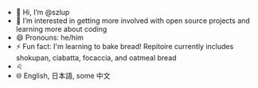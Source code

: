 - 👋 Hi, I’m @szlup
- 👀 I’m interested in getting more involved with open source projects and learning more about coding
- 😄 Pronouns: he/him
- ⚡ Fun fact: I'm learning to bake bread! Repitoire currently includes shokupan, ciabatta, focaccia, and oatmeal bread
- ♌
- 🌐 English, 日本語, some 中文 

<!---
szlup/szlup is a ✨ special ✨ repository because its `README.md` (this file) appears on your GitHub profile.
You can click the Preview link to take a look at your changes.
--->
